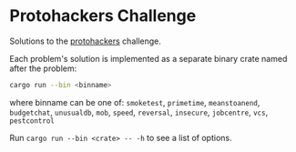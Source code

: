 # Protohackers Challenge

Solutions to the [protohackers](https://protohackers.com) challenge.

Each problem's solution is implemented as a separate binary crate named after the problem:

```bash
cargo run --bin <binname>
```

where binname can be one of: `smoketest`, `primetime`, `meanstoanend`, `budgetchat`, `unusualdb`, `mob`, `speed`, `reversal`, `insecure`, `jobcentre`, `vcs`, `pestcontrol`

Run ```cargo run --bin <crate> -- -h``` to see a list of options.